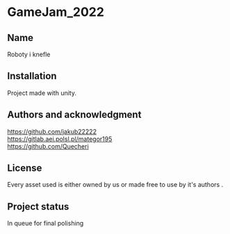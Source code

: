 # GameJam_2022

## Name
Roboty i knefle

## Installation
Project made with unity.

## Authors and acknowledgment

https://github.com/jakub22222 <br />
https://gitlab.aei.polsl.pl/mategor195 <br />
https://github.com/Quecheri <br />



## License
Every asset used is either owned by us or made free to use by it's authors  .

## Project status
In queue for final polishing
